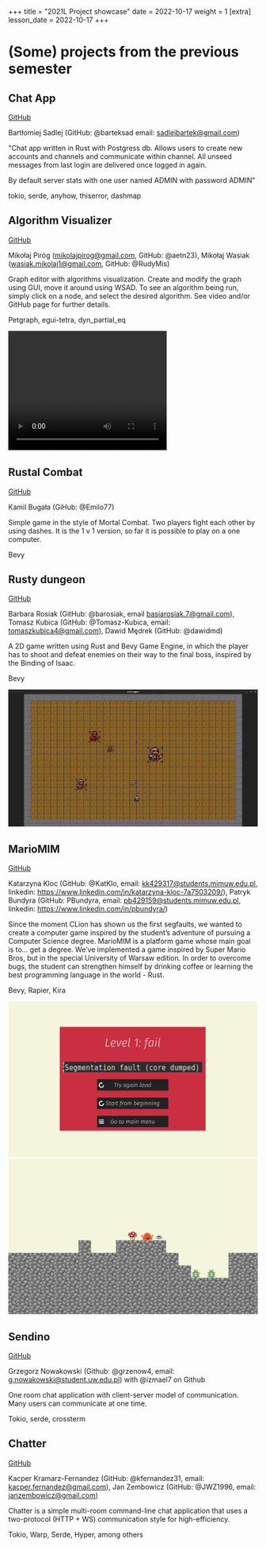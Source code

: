 +++
title = "2021L Project showcase"
date = 2022-10-17
weight = 1
[extra]
lesson_date = 2022-10-17
+++

# (Some) projects from the previous semester

## Chat App

[GitHub](https://github.com/barteksad/Chat-App)

Bartłomiej Sadlej (GitHub: @barteksad email: sadlejbartek@gmail.com)

"Chat app written in Rust with Postgress db. Allows users to create new accounts and channels and communicate within channel. All unseed messages from last login are delivered once logged in again.

By default server stats with one user named ADMIN with password ADMIN"

tokio, serde, anyhow, thiserror, dashmap

## Algorithm Visualizer

[GitHub](https://github.com/algorithm-visualzier/algorithm-visualizer)

Mikołaj Piróg (mikolajpirog@gmail.com, GitHub: @aetn23), Mikołaj Wasiak (wasiak.mikolaj1@gmail.com, GitHub: @RudyMis)

Graph editor with algorithms visualization. Create and modify the graph using GUI, move it around using WSAD. To see an algorithm being run, simply click on a node, and select the desired algorithm. See video and/or GitHub page for further details.

Petgraph, egui-tetra, dyn_partial_eq

<video src="/lessons/project-showcase/graph_vis_demo.h264" controls width="320" height="240">
</video>

## Rustal Combat

[GitHub](https://github.com/Emilo77/RUSTAL-COMBAT)

Kamil Bugała (GiHub: @Emilo77)

Simple game in the style of Mortal Combat. Two players fight each other by using dashes. It is the 1 v 1 version, so far it is possible to play on a one computer.

Bevy

## Rusty dungeon

[GitHub](https://github.com/Rusty-Studios/rusty-dungeon)

Barbara Rosiak (GitHub: @barosiak, email basiarosiak.7@gmail.com), Tomasz Kubica (GitHub: @Tomasz-Kubica, email: tomaszkubica4@gmail.com), Dawid Mędrek (GitHub: @dawidmd)

A 2D game written using Rust and Bevy Game Engine, in which the player has to shoot and defeat enemies on their way to the final boss, inspired by the Binding of Isaac.

Bevy

![](rusty-dungeon.png)

## MarioMIM

[GitHub](https://github.com/KatKlo/rust-MarioMIM)

Katarzyna Kloc (GitHub: @KatKlo, email: kk429317@students.mimuw.edu.pl, linkedin: https://www.linkedin.com/in/katarzyna-kloc-7a7503209/),
Patryk Bundyra (GitHub: PBundyra, email: pb429159@students.mimuw.edu.pl, linkedin: https://www.linkedin.com/in/pbundyra/)

Since the moment CLion has shown us the first segfaults, we wanted to create a computer game inspired by the student’s adventure of pursuing a Computer Science degree. MarioMIM is a platform game whose main goal is to... get a degree. We’ve implemented a game inspired by Super Mario Bros, but in the special University of Warsaw edition. In order to overcome bugs, the student can strengthen himself by drinking coffee or learning the best programming language in the world - Rust.

Bevy, Rapier, Kira

![](fail-menu.png)
![](game.png)

## Sendino

[GitHub](https://github.com/grzenow4/project-sendino)

Grzegorz Nowakowski (Github: @grzenow4, email: g.nowakowski@student.uw.edu.pl) with @izmael7 on Github

One room chat application with client-server model of communication. Many users can communicate at one time.

Tokio, serde, crossterm

## Chatter

[GitHub](https://github.com/kfernandez31/JNP2-Chatter)

Kacper Kramarz-Fernandez (GitHub: @kfernandez31, email: kacper.fernandez@gmail.com),
Jan Zembowicz (GitHub: @JWZ1996, email: janzembowicz@gmail.com)

Chatter is a simple multi-room command-line chat application that uses a two-protocol (HTTP + WS) communication style for high-efficiency.

Tokio, Warp, Serde, Hyper, among others
